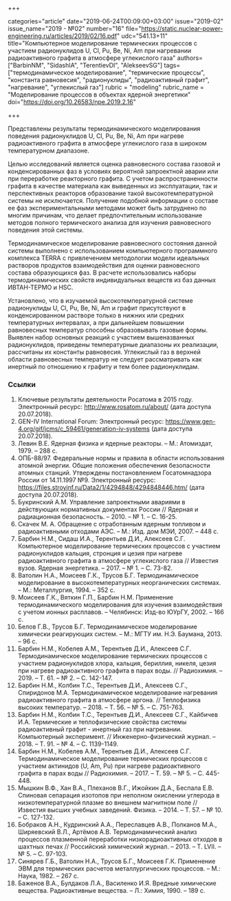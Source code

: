 +++

categories="article"
date="2019-06-24T00:09:00+03:00"
issue="2019-02"
issue_name="2019 - №02"
number="16"
file="https://static.nuclear-power-engineering.ru/articles/2019/02/16.pdf"
udc="541.13+11"
title="Компьютерное моделирование термических процессов с участием радионуклидов U, Cl, Pu, Be, Ni, Am при нагревании радиоактивного графита в атмосфере углекислого газа"
authors=["BarbinNM", "SidashIA", "TerentievDI", "AlekseevSG"]
tags=["термодинамическое моделирование", "термические процессы", "константа равновесия", "радионуклиды", "радиоактивный графит", "нагревание", "углекислый газ"]
rubric = "modeling"
rubric_name = "Моделирование процессов в объектах ядерной энергетики"
doi="https://doi.org/10.26583/npe.2019.2.16"

+++

Представлены результаты термодинамического моделирования поведения радионуклидов U, Cl, Pu, Be, Ni, Am при нагреве радиоактивного графита в атмосфере углекислого газа в широком температурном диапазоне.

Целью исследований является оценка равновесного состава газовой и конденсированных фаз в условиях вероятной запроектной аварии или при переработке реакторного графита. С учетом распространенности графита в качестве материала как выведенных из эксплуатации, так и перспективных реакторов образование такой высокотемпературной системы не исключается. Получение подобной информации о составе ее фаз экспериментальными методами может быть затруднено по многим причинам, что делает предпочтительным использование методов полного термического анализа для изучения равновесного поведения этой системы.

Термодинамическое моделирование равновесного состояния данной системы выполнено с использованием компьютерного программного комплекса TERRA с привлечением методологии модели идеальных растворов продуктов взаимодействия для оценки равновесного состава образующихся фаз. В расчете использовались наборы термодинамических свойств индивидуальных веществ из баз данных ИВТАН-ТЕРМО и HSC.

Установлено, что в изучаемой высокотемпературной системе радионуклиды U, Cl, Pu, Be, Ni, Am и графит присутствуют в конденсированном растворе только в нижних или средних температурных интервалах, а при дальнейшем повышении равновесных температур способны образовывать газовые формы. Выявлен набор основных реакций с участием вышеназванных радионуклидов, приведены температурные диапазоны их реализации, рассчитаны их константы равновесия. Углекислый газ в верхней области равновесных температур не следует рассматривать как инертный по отношению к графиту и тем более радионуклидам.

### Ссылки

1. Ключевые результаты деятельности Росатома в 2015 году. Электронный ресурс: http://www.rosatom.ru/about/ (дата доступа 20.07.2018).
2. GEN-IV International Forum: Электронный ресурс: https://www.gen-4.org/gif/jcms/c_59461/generation-iv-systems (дата доступа 20.07.2018).
3. Левин В.Е. Ядерная физика и ядерные реакторы. – М.: Атомиздат, 1979. – 288 с.
4. ОПБ-88/97. Федеральные нормы и правила в области использования атомной энергии. Общие положения обеспечения безопасности атомных станций. Утверждены постановлением Госатомнадзора России от 14.11.1997 №9. Электронный ресурс: https://files.stroyinf.ru/Data2/1/4294848/4294848446.htm/ (дата доступа 20.07.2018).
5. Букринский А.М. Управление запроектными авариями в действующих нормативных документах России // Ядерная и радиационная безопасность. – 2010. – № 1. – С. 16-25.
6. Скачек М. А. Обращение с отработанным ядерным топливом и радиоактивными отходами АЭС. – М.: Изд. дом МЭИ, 2007. – 448 с.
7. Барбин Н.М., Сидаш И.А., Терентьев Д.И., Алексеев С.Г. Компьютерное моделирование термических процессов с участием радионуклидов кальция, стронция и цезия при нагреве радиоактивного графита в атмосфере углекислого газа // Известия вузов. Ядерная энергетика. – 2017. – № 1. – С. 73-82.
8. Ватолин Н.А., Моисеев Г.К., Трусов Б.Г. Термодинамическое моделирование в высокотемпературных неорганических системах. – М.: Металлургия, 1994. – 352 с.
9. Моисеев Г.К., Вяткин Г.П., Барбин Н.М. Применение термодинамического моделирования для изучения взаимодействия с учетом ионных расплавов. – Челябинск: Изд-во ЮУрГУ, 2002. – 166 с.
10. Белов Г.В., Трусов Б.Г. Термодинамическое моделирование химически реагирующих систем. – М.: МГТУ им. Н.Э. Баумана, 2013. – 96 с.
11. Барбин Н.М., Кобелев А.М., Терентьев Д.И., Алексеев С.Г. Термодинамическое моделирование термических процессов с участием радионуклидов хлора, кальция, бериллия, никеля, цезия при нагреве радиоактивного графита в парах воды. // Радиохимия. – 2019. – Т. 61. – № 2. – С. 142-147.
12. Барбин Н.М., Колбин Т.С., Терентьев Д.И., Алексеев С.Г., Спиридонов М.А. Термодинамическое моделирование нагревания радиоактивного графита в атмосфере аргона. // Теплофизика высоких температур. – 2018. – Т. 56. – № 5. – С. 751-763.
13. Барбин Н.М., Колбин Т.С., Терентьев Д.И., Алексеев С.Г., Кайбичев И.А. Термические и теплофизические свойства системы радиоактивный графит - инертный газ при нагревании. Компьютерный эксперимент. // Инженерно-физический журнал. – 2018. – Т. 91. – № 4. – С. 1139-1149.
14. Барбин Н.М., Кобелев А.М., Терентьев Д.И., Алексеев С.Г. Термодинамическое моделирование термических процессов с участием актинидов (U, Am, Pu) при нагреве радиоактивного графита в парах воды // Радиохимия. – 2017. – Т. 59. – № 5. – С. 445-448.
15. Мышкин В.Ф., Хан В.А., Плеханов В.Г., Ижойкин Д.А., Беспала Е.В. Спиновая сепарация изотопов при неполном окислении углерода в низкотемпературной плазме во внешнем магнитном поле // Известия высших учебных заведений. Физика. – 2014. – Т. 57. – № 10. – С. 127-132.
16. Бобраков А.Н., Кудринский А.А., Переславцев А.В., Полканов М.А., Ширяевский В.Л., Артёмов А.В. Термодинамический анализ процессов плазменной переработки низкорадиоактивных отходов в шахтных печах // Российский химический журнал. – 2013. – Т. LVII. – № 5. – С. 97-103.
17. Синярев Г.Б., Ватолин Н.А., Трусов Б.Г., Моисеев Г.К. Применение ЭВМ для термических расчетов металлургических процессов. – М.: Наука, 1982. – 267 с.
18. Баженов В.А., Булдаков Л.А., Василенко И.Я. Вредные химические вещества. Радиоактивные вещества. – Л.: Химия, 1990. – 189 с.